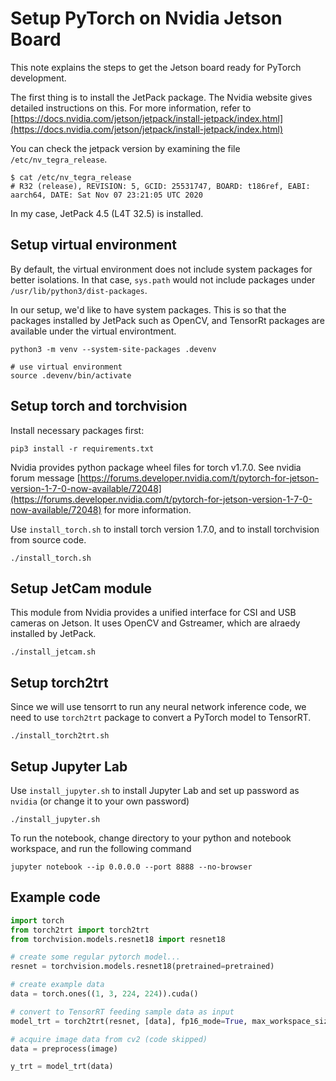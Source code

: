 # Setup PyTorch on Nvidia Jetson Board

This note explains the steps to get the Jetson board ready for PyTorch development.

The first thing is to install the JetPack package. The Nvidia website gives detailed instructions on this. For more information, refer to [https://docs.nvidia.com/jetson/jetpack/install-jetpack/index.html](https://docs.nvidia.com/jetson/jetpack/install-jetpack/index.html)

You can check the jetpack version by examining the file `/etc/nv_tegra_release`.

```
$ cat /etc/nv_tegra_release
# R32 (release), REVISION: 5, GCID: 25531747, BOARD: t186ref, EABI: aarch64, DATE: Sat Nov 07 23:21:05 UTC 2020
```

In my case, JetPack 4.5 (L4T 32.5) is installed. 

## Setup virtual environment

By default, the virtual environment does not include system packages for better isolations. In that case, `sys.path` would not include packages under `/usr/lib/python3/dist-packages`. 

In our setup, we'd like to have system packages. This is so that the packages installed by JetPack such as OpenCV, and TensorRt packages are available under the virtual environtment.

```
python3 -m venv --system-site-packages .devenv

# use virtual environment
source .devenv/bin/activate 
```

## Setup torch and torchvision

Install necessary packages first:

```
pip3 install -r requirements.txt
```

Nvidia provides python package wheel files for torch v1.7.0. See nvidia forum message [https://forums.developer.nvidia.com/t/pytorch-for-jetson-version-1-7-0-now-available/72048](https://forums.developer.nvidia.com/t/pytorch-for-jetson-version-1-7-0-now-available/72048) for more information.


Use `install_torch.sh` to install torch version 1.7.0, and to install torchvision from source code.

```
./install_torch.sh
```


## Setup JetCam module

This module from Nvidia provides a unified interface for CSI and USB cameras on Jetson. It uses OpenCV and Gstreamer, which are alraedy installed by JetPack. 

```
./install_jetcam.sh
```

## Setup torch2trt

Since we will use tensorrt to run any neural network inference code, we need to use `torch2trt` package to convert a   PyTorch model to TensorRT. 

```
./install_torch2trt.sh
```


## Setup Jupyter Lab

Use `install_jupyter.sh` to install Jupyter Lab and set up password as `nvidia` (or change it to your own password)

```
./install_jupyter.sh
```

To run the notebook, change directory to your python and notebook workspace, and run the following command

```
jupyter notebook --ip 0.0.0.0 --port 8888 --no-browser
```


## Example code

```python
import torch
from torch2trt import torch2trt
from torchvision.models.resnet18 import resnet18

# create some regular pytorch model...
resnet = torchvision.models.resnet18(pretrained=pretrained)

# create example data
data = torch.ones((1, 3, 224, 224)).cuda()

# convert to TensorRT feeding sample data as input
model_trt = torch2trt(resnet, [data], fp16_mode=True, max_workspace_size=1<<25)

# acquire image data from cv2 (code skipped)
data = preprocess(image)

y_trt = model_trt(data)
```
